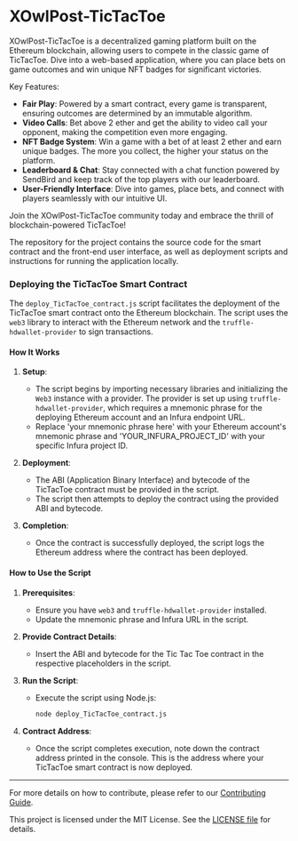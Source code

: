 # XOwlPost-TicTacToe

XOwlPost-TicTacToe is a decentralized gaming platform built on the Ethereum blockchain, allowing users to compete in the classic game of TicTacToe. Dive into a web-based application, where you can place bets on game outcomes and win unique NFT badges for significant victories.

Key Features:
- **Fair Play**: Powered by a smart contract, every game is transparent, ensuring outcomes are determined by an immutable algorithm.
- **Video Calls**: Bet above 2 ether and get the ability to video call your opponent, making the competition even more engaging.
- **NFT Badge System**: Win a game with a bet of at least 2 ether and earn unique badges. The more you collect, the higher your status on the platform.
- **Leaderboard & Chat**: Stay connected with a chat function powered by SendBird and keep track of the top players with our leaderboard.
- **User-Friendly Interface**: Dive into games, place bets, and connect with players seamlessly with our intuitive UI.

Join the XOwlPost-TicTacToe community today and embrace the thrill of blockchain-powered TicTacToe!

The repository for the project contains the source code for the smart contract and the front-end user interface, as well as deployment scripts and instructions for running the application locally.

### Deploying the TicTacToe Smart Contract

The `deploy_TicTacToe_contract.js` script facilitates the deployment of the TicTacToe smart contract onto the Ethereum blockchain. The script uses the `web3` library to interact with the Ethereum network and the `truffle-hdwallet-provider` to sign transactions.

#### How It Works

1. **Setup**:
    - The script begins by importing necessary libraries and initializing the `Web3` instance with a provider. The provider is set up using `truffle-hdwallet-provider`, which requires a mnemonic phrase for the deploying Ethereum account and an Infura endpoint URL. 
    - Replace 'your mnemonic phrase here' with your Ethereum account's mnemonic phrase and 'YOUR_INFURA_PROJECT_ID' with your specific Infura project ID.

2. **Deployment**:
    - The ABI (Application Binary Interface) and bytecode of the TicTacToe contract must be provided in the script.
    - The script then attempts to deploy the contract using the provided ABI and bytecode.

3. **Completion**:
    - Once the contract is successfully deployed, the script logs the Ethereum address where the contract has been deployed.

#### How to Use the Script

1. **Prerequisites**:
    - Ensure you have `web3` and `truffle-hdwallet-provider` installed.
    - Update the mnemonic phrase and Infura URL in the script.

2. **Provide Contract Details**:
    - Insert the ABI and bytecode for the Tic Tac Toe contract in the respective placeholders in the script.

3. **Run the Script**:
    - Execute the script using Node.js:
      ```bash
      node deploy_TicTacToe_contract.js
      ```

4. **Contract Address**:
    - Once the script completes execution, note down the contract address printed in the console. This is the address where your TicTacToe smart contract is now deployed.

---

For more details on how to contribute, please refer to our [Contributing Guide](./CONTRIBUTING.md).

This project is licensed under the MIT License. See the [LICENSE file](./LICENSE.md) for details.

